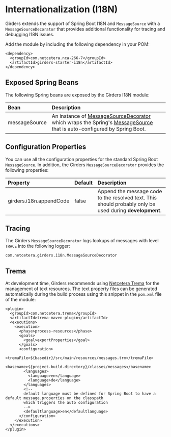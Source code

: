 # Internationalization (I18N)

Girders extends the support of Spring Boot I18N and `MessageSource` with a `MessageSourceDecorator` that provides
additional functionality for tracing and debugging I18N issues.

Add the module by including the following dependency in your POM:

    <dependency>
      <groupId>com.netcetera.nca-266-7</groupId>
      <artifactId>girders-starter-i18n</artifactId>
    </dependency>
    
## Exposed Spring Beans

The following Spring beans are exposed by the Girders I18N module:

| Bean | Description |
|:--------|:------------|
| messageSource | An instance of [MessageSourceDecorator](../apidocs/com/netcetera/girders/i18n/MessageSourceDecorator.html) which wraps the Spring's [MessageSource](https://docs.spring.io/spring-framework/docs/current/javadoc-api/org/springframework/context/MessageSource.html) that is auto-configured by Spring Boot. |

## Configuration Properties

You can use all the configuration properties for the standard Spring Boot `MessageSource`. In addition, the Girders
`MessageSourceDecorator` provides the following properties:

| Property | Default | Description |
|:---------|:--------|:------------|
| girders.i18n.appendCode | false | Append the message code to the resolved text. This should probably only be used during **development**. |

## Tracing
The Girders `MessageSourceDecorator` logs lookups of messages with level `TRACE` into the following logger:

    com.netcetera.girders.i18n.MessageSourceDecorator

## Trema
At development time, Girders recommends using 
<a href="https://plaza.netcetera.com/wiki/display/themas/11.03+Trema+-+Text+Resource+Handling">Netcetera Trema</a>
for the management of text resources. The text property files can be generated automatically during the build
process using this snippet in the <code>pom.xml</code> file of the module:

    <plugin>
      <groupId>com.netcetera.trema</groupId>
      <artifactId>trema-maven-plugin</artifactId>
      <executions>
        <execution>
          <phase>process-resources</phase>
          <goals>
            <goal>exportProperties</goal>
          </goals>
          <configuration>
            <tremaFile>${basedir}/src/main/resources/messages.trm</tremaFile>
            <basename>${project.build.directory}/classes/messages</basename>
            <languages>
              <language>en</language>
              <language>de</language>
            </languages>
            <!--
            default language must be defined for Spring Boot to have a default message.properties on the classpath
            which triggers the auto configuration
            -->
            <defaultlanguage>en</defaultlanguage>
          </configuration>
        </execution>
      </executions>
    </plugin>